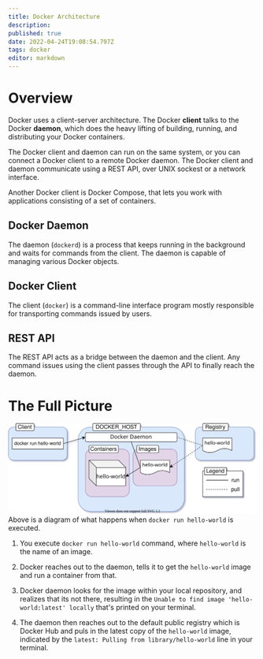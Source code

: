 ```yaml
---
title: Docker Architecture
description: 
published: true
date: 2022-04-24T19:08:54.797Z
tags: docker
editor: markdown
---
```


# Overview
Docker uses a client-server architecture. The Docker **client** talks to the Docker **daemon**, which does the heavy lifting of building, running, and distributing your Docker containers. 

The Docker client and daemon can run on the same system, or you can connect a Docker client to a remote Docker daemon. The Docker client and daemon communicate using a REST API, over UNIX sockest or a network interface. 

Another Docker client is Docker Compose, that lets you work with applications consisting of a set of containers.

## Docker Daemon
The daemon (`dockerd`) is a process that keeps running in the background and waits for commands from the client. The daemon is capable of managing various Docker objects.

## Docker Client
The client (`docker`) is a command-line interface program mostly responsible for transporting commands issued by users. 

## REST API
The REST API acts as a bridge between the daemon and the client. Any command issues using the client passes through the API to finally reach the daemon. 

# The Full Picture
![docker-run-hello-world.svg](/docker-run-hello-world.svg)
Above is a diagram of what happens when `docker run hello-world` is executed. 

1. You execute `docker run hello-world` command, where `hello-world` is the name of an image.

2. Docker reaches out to the daemon, tells it to get the `hello-world` image and run a container from that.

3. Docker daemon looks for the image within your local repository, and realizes that its not there, resulting in the `Unable to find image 'hello-world:latest' locally` that's printed on your terminal.

4. The daemon then reaches out to the default public registry which is Docker Hub and puls in the latest copy of the `hello-world` image, indicated by the `latest: Pulling from library/hello-world` line in your terminal.